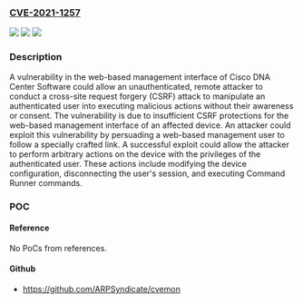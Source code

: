 ### [CVE-2021-1257](https://cve.mitre.org/cgi-bin/cvename.cgi?name=CVE-2021-1257)
![](https://img.shields.io/static/v1?label=Product&message=Cisco%20Digital%20Network%20Architecture%20Center%20(DNA%20Center)%20&color=blue)
![](https://img.shields.io/static/v1?label=Version&message=n%2Fa&color=blue)
![](https://img.shields.io/static/v1?label=Vulnerability&message=CWE-352&color=brighgreen)

### Description

A vulnerability in the web-based management interface of Cisco DNA Center Software could allow an unauthenticated, remote attacker to conduct a cross-site request forgery (CSRF) attack to manipulate an authenticated user into executing malicious actions without their awareness or consent. The vulnerability is due to insufficient CSRF protections for the web-based management interface of an affected device. An attacker could exploit this vulnerability by persuading a web-based management user to follow a specially crafted link. A successful exploit could allow the attacker to perform arbitrary actions on the device with the privileges of the authenticated user. These actions include modifying the device configuration, disconnecting the user's session, and executing Command Runner commands.

### POC

#### Reference
No PoCs from references.

#### Github
- https://github.com/ARPSyndicate/cvemon

